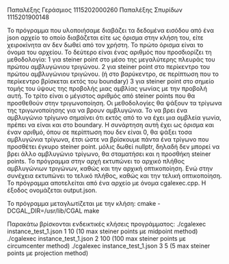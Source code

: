Παπαλέξης Γεράσμιος 1115202000260
Παπαλέξης Σπυρίδων 1115201900148

Το πρόγραμμα που υλοποιήσαμε διαβάζει τα δεδομένα εισόδου από ένα json αρχείο το οποίο διαβάζεται είτε ως όρισμα στην κλήση του, είτε χειροκίνητα αν δεν δωθεί από τον χρήστη.
    Το πρώτο όρισμα είναι το όνομα του αρχείου.
    Το δεύτερο είναι ένας αριθμός που προσδιορίζει τη μεθοδολογία:
        1 για steiner point στο μέσο της μεγαλύτερης πλευράς του πρώτου αμβλυγώνιου τριγώνου.
        2 για steiner point στο περίκεντρο του πρώτου αμβλυγώνιου τριγώνου. (ή στο βαρύκεντρο, σε περίπτωση που το περίκεντρο βρίσκεται εκτός του boundary)
        3 για steiner point στο σημείο τομής του ύψους της προβολής μιας αμβλίας γωνίας με την προβολή αυτή.
    Το τρίτο είναι ο μέγιστος αριθμός από steiner points που θα προσθεθούν στην τριγωνοποίηση.
Οι μεθοδολογίες θα ψάξουν τα τρίγωνα της τριγωνοποίησης για να βρουν αμβλυγώνια. Το να βρει ένα αμβλυγώνιο τρίγωνο σημαίνει ότι εκτός από το να έχει μια αμβλεία γωνία, πρέπει να είναι και στο boundary.
Η συνάρτηση αυτή έχει ως όρισμα και έναν αριθμό, όπου σε περίπτωση που δεν είναι 0, θα ψάξει τοσα αμβλυγώνια τρίγωνα, έτσι ώστε να βρίσκουμε πάντα ένα τρίγωνο που προσθέτει έγκυρο steiner point.
μόλις δωθεί nullptr, δηλαδή δεν μπορεί να βρει άλλο αμβλυγώνιο τρίγωνο, θα σταματήσει και η προσθήκη steiner points.
Το πρόγραμμα στην αρχή εκτυπώνει το αρχικό πλήθος αμβλυγώνιων τριγώνων, καθώς και την αρχική οπτικοποίηση. Ενώ στην συνέχεια εκτυπώνει το τελικό πλήθος, καθώς και την τελική οπτικοποίηση.
Το πρόγραμμα αποτελείται από ένα αρχείο με όνομα cgalexec.cpp.
Η έξοδος ονομάζεται output.json.

Το πρόγραμμα μεταγλωτίζεται με την κλήση:
cmake -DCGAL_DIR=/usr/lib/CGAL
make

Παρακάτω βρίσκονται ενδεικτικές κλήσεις προγράμματος:
./cgalexec instance_test_1.json 1 10        (10 max steiner points με midpoint method)
./cgalexec instance_test_1.json 2 100       (100 max steiner points με circumcenter method)
./cgalexec instance_test_1.json 3 5         (5 max steiner points με projection method)